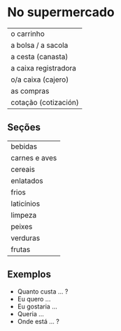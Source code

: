 # No supermercado

||
| -- |
| o carrinho |
| a bolsa / a sacola |
| a cesta (canasta) |
| a caixa registradora |
| o/a caixa (cajero)   |
| as compras |
| cotação (cotización) |

## Seções

||
| -- |
| bebidas |
| carnes e aves |
| cereais |
| enlatados |
| frios   |
| laticínios |
| limpeza |
| peixes |
| verduras |
| frutas |

## Exemplos

* Quanto custa ... ?
* Eu quero ...
* Eu gostaria ...
* Queria ...
* Onde está ... ?
